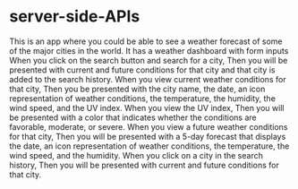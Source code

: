 # server-side-APIs
This is an app where you could be able to see a weather forecast of some of the major cities in the world.
It has a weather dashboard with form inputs
When you click on the search button and search for a city,
Then you will be  presented with current and future conditions for that city and that city is added to the search history.
When you view current weather conditions for that city,
Then you be presented with the city name, the date, an icon representation of weather conditions, the temperature, the humidity, the wind speed, and the UV index.
When you view the UV index,
Then you will be presented with a color that indicates whether the conditions are favorable, moderate, or severe.
When you view a future weather conditions for that city,
Then  you will be  presented with a 5-day forecast that displays the date, an icon representation of weather conditions, the temperature, the wind speed, and the humidity.
When you click on a city in the search history,
Then you will be presented with current and future conditions for that city.
